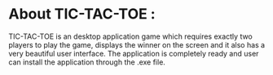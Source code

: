 # About TIC-TAC-TOE  :
TIC-TAC-TOE is an desktop application game which requires exactly two players to play the game, 
displays the winner on the screen and it also has a very beautiful user interface.
The application is completely ready and user can install the application through the .exe file.


